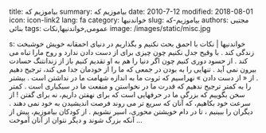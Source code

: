 title: بیاموزیم که 
summary: بیاموزیم که 
date: 2010-7-12
modified: 2018-08-01
icon:  icon-link2
lang: fa
category: خواندنیها
slug: بیاموزیم-که
authors: مجتبی بنائی
tags: عمومی,خواندنیها,نکات
image: /images/static/misc.jpg

s: خواندنیها | نکات    با احمق  بحث نکنیم  و  بگذاریم  در  دنیای  احمقانه  خویش  خوشبخت  زندگی  کند .    با  وقیح  جدل نکنیم  چون  چیزی  برای  از  دست  دادن  ندارد و روح مارا تباه می  کند .  از  حسود  دوری  کنیم  چون  اگر  دنیا  را  هم  به  او  تقدیم  کنیم  باز  از  زندانتنگ  حسادت  بیرون  نمی  آید .  تنهایی  را به بودن در جمعی  که  ما  را  از  خودمان جدا می  کند،  ترجیح  دهیم .  از « از دست دادن » نهراسیم که ثروت ما به  اندازه شهامت ما در نداشتن است .  بیشتر  را به کمتر  ترجیح  ندهیم  که  قدرت  ما  در  نخواستن و منفعت ما در سبکباری  است .  کمتر  سخن  بگوییم  که  بزرگی  ما  در  حرفهایی  است  که  برای  نهفتن  داریم،  نه  برای  گفتن !  از  سرعت  خود بکاهیم،  که  آنان  که  سریع  تر  می  روند فرصت اندیشیدن  به  خود  نمی  دهند .  دیگران  را  ببینیم ،  تا در دام خویشتن محوری،  اسیر  نشویم .  از  کودکان  بیاموزیم،  پیش  از  آنکه  بزرگ  شوند  و  دیگر  نتوان  از  آنان  آموخت ...